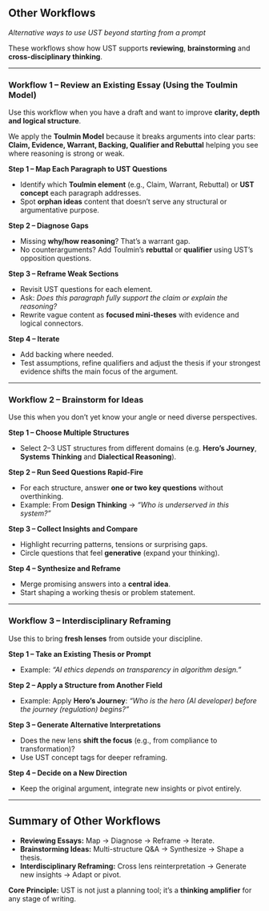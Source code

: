 ## Other Workflows  

*Alternative ways to use UST beyond starting from a prompt*

These workflows show how UST supports **reviewing**, **brainstorming** and **cross-disciplinary thinking**.


---

### **Workflow 1 – Review an Existing Essay (Using the Toulmin Model)**

Use this workflow when you have a draft and want to improve **clarity, depth and logical structure**.

We apply the **Toulmin Model** because it breaks arguments into clear parts: **Claim, Evidence, Warrant, Backing, Qualifier and Rebuttal** helping you see where reasoning is strong or weak.


**Step 1 – Map Each Paragraph to UST Questions**  

- Identify which **Toulmin element** (e.g., Claim, Warrant, Rebuttal) or **UST concept** each paragraph addresses.  
- Spot **orphan ideas** content that doesn’t serve any structural or argumentative purpose.

**Step 2 – Diagnose Gaps**  

- Missing **why/how reasoning**? That’s a warrant gap.  
- No counterarguments? Add Toulmin’s **rebuttal** or **qualifier** using UST’s opposition questions.

**Step 3 – Reframe Weak Sections**  

- Revisit UST questions for each element.  
- Ask: *Does this paragraph fully support the claim or explain the reasoning?*  
- Rewrite vague content as **focused mini-theses** with evidence and logical connectors.

**Step 4 – Iterate**  

- Add backing where needed.  
- Test assumptions, refine qualifiers and adjust the thesis if your strongest evidence shifts the main focus of the argument.


---

### **Workflow 2 – Brainstorm for Ideas**

Use this when you don’t yet know your angle or need diverse perspectives.

**Step 1 – Choose Multiple Structures**

- Select 2–3 UST structures from different domains (e.g. **Hero’s Journey**, **Systems Thinking** and **Dialectical Reasoning**).

**Step 2 – Run Seed Questions Rapid-Fire**

- For each structure, answer **one or two key questions** without overthinking.
- Example: From **Design Thinking** → *“Who is underserved in this system?”*

**Step 3 – Collect Insights and Compare**

- Highlight recurring patterns, tensions or surprising gaps.
- Circle questions that feel **generative** (expand your thinking).

**Step 4 – Synthesize and Reframe**

- Merge promising answers into a **central idea**.
- Start shaping a working thesis or problem statement.


---

### **Workflow 3 – Interdisciplinary Reframing**

Use this to bring **fresh lenses** from outside your discipline.

**Step 1 – Take an Existing Thesis or Prompt**

- Example: *“AI ethics depends on transparency in algorithm design.”*

**Step 2 – Apply a Structure from Another Field**

- Example: Apply **Hero’s Journey**: *“Who is the hero (AI developer) before the journey (regulation) begins?”*

**Step 3 – Generate Alternative Interpretations**

- Does the new lens **shift the focus** (e.g., from compliance to transformation)?
- Use UST concept tags for deeper reframing.

**Step 4 – Decide on a New Direction**

- Keep the original argument, integrate new insights or pivot entirely.


---

## Summary of Other Workflows

- **Reviewing Essays:** Map → Diagnose → Reframe → Iterate.  
- **Brainstorming Ideas:** Multi-structure Q&A → Synthesize → Shape a thesis.  
- **Interdisciplinary Reframing:** Cross lens reinterpretation → Generate new insights → Adapt or pivot.

**Core Principle:** UST is not just a planning tool; it’s a **thinking amplifier** for any stage of writing.


